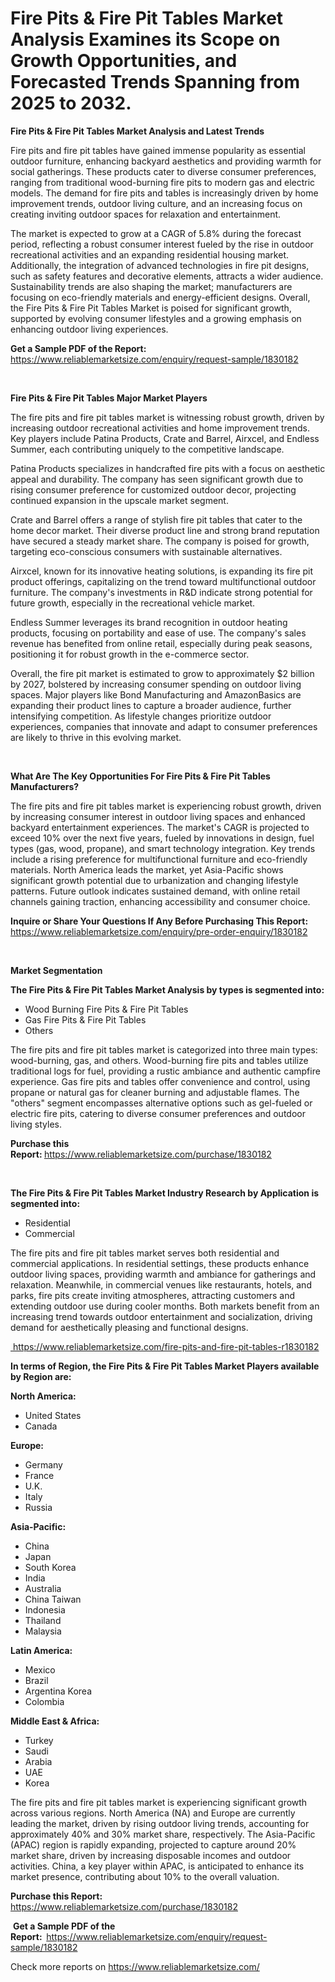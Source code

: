 <p><h1>Fire Pits & Fire Pit Tables Market Analysis Examines its Scope on Growth Opportunities, and Forecasted Trends Spanning from 2025 to 2032.</h1></p><p><strong>Fire Pits & Fire Pit Tables Market Analysis and Latest Trends</strong></p>
<p><p>Fire pits and fire pit tables have gained immense popularity as essential outdoor furniture, enhancing backyard aesthetics and providing warmth for social gatherings. These products cater to diverse consumer preferences, ranging from traditional wood-burning fire pits to modern gas and electric models. The demand for fire pits and tables is increasingly driven by home improvement trends, outdoor living culture, and an increasing focus on creating inviting outdoor spaces for relaxation and entertainment.</p><p>The market is expected to grow at a CAGR of 5.8% during the forecast period, reflecting a robust consumer interest fueled by the rise in outdoor recreational activities and an expanding residential housing market. Additionally, the integration of advanced technologies in fire pit designs, such as safety features and decorative elements, attracts a wider audience. Sustainability trends are also shaping the market; manufacturers are focusing on eco-friendly materials and energy-efficient designs. Overall, the Fire Pits & Fire Pit Tables Market is poised for significant growth, supported by evolving consumer lifestyles and a growing emphasis on enhancing outdoor living experiences.</p></p>
<p><strong>Get a Sample PDF of the Report:&nbsp;</strong> <a href="https://www.reliablemarketsize.com/enquiry/request-sample/1830182?utm_campaign=2216&utm_medium=2&utm_source=Github&utm_content=ia&utm_term=09022025&utm_id=fire-pits-fire-pit-tables">https://www.reliablemarketsize.com/enquiry/request-sample/1830182</a></p>
<p>&nbsp;</p>
<p><strong>Fire Pits & Fire Pit Tables Major Market Players</strong></p>
<p><p>The fire pits and fire pit tables market is witnessing robust growth, driven by increasing outdoor recreational activities and home improvement trends. Key players include Patina Products, Crate and Barrel, Airxcel, and Endless Summer, each contributing uniquely to the competitive landscape.</p><p>Patina Products specializes in handcrafted fire pits with a focus on aesthetic appeal and durability. The company has seen significant growth due to rising consumer preference for customized outdoor decor, projecting continued expansion in the upscale market segment.</p><p>Crate and Barrel offers a range of stylish fire pit tables that cater to the home decor market. Their diverse product line and strong brand reputation have secured a steady market share. The company is poised for growth, targeting eco-conscious consumers with sustainable alternatives.</p><p>Airxcel, known for its innovative heating solutions, is expanding its fire pit product offerings, capitalizing on the trend toward multifunctional outdoor furniture. The company's investments in R&D indicate strong potential for future growth, especially in the recreational vehicle market.</p><p>Endless Summer leverages its brand recognition in outdoor heating products, focusing on portability and ease of use. The company's sales revenue has benefited from online retail, especially during peak seasons, positioning it for robust growth in the e-commerce sector.</p><p>Overall, the fire pit market is estimated to grow to approximately $2 billion by 2027, bolstered by increasing consumer spending on outdoor living spaces. Major players like Bond Manufacturing and AmazonBasics are expanding their product lines to capture a broader audience, further intensifying competition. As lifestyle changes prioritize outdoor experiences, companies that innovate and adapt to consumer preferences are likely to thrive in this evolving market.</p></p>
<p>&nbsp;</p>
<p><strong>What Are The Key Opportunities For Fire Pits & Fire Pit Tables Manufacturers?</strong></p>
<p><p>The fire pits and fire pit tables market is experiencing robust growth, driven by increasing consumer interest in outdoor living spaces and enhanced backyard entertainment experiences. The market's CAGR is projected to exceed 10% over the next five years, fueled by innovations in design, fuel types (gas, wood, propane), and smart technology integration. Key trends include a rising preference for multifunctional furniture and eco-friendly materials. North America leads the market, yet Asia-Pacific shows significant growth potential due to urbanization and changing lifestyle patterns. Future outlook indicates sustained demand, with online retail channels gaining traction, enhancing accessibility and consumer choice.</p></p>
<p><strong>Inquire or Share Your Questions If Any Before Purchasing This Report:</strong> <a href="https://www.reliablemarketsize.com/enquiry/pre-order-enquiry/1830182?utm_campaign=2216&utm_medium=2&utm_source=Github&utm_content=ia&utm_term=09022025&utm_id=fire-pits-fire-pit-tables">https://www.reliablemarketsize.com/enquiry/pre-order-enquiry/1830182</a></p>
<p>&nbsp;</p>
<p><strong>Market Segmentation</strong></p>
<p><strong>The Fire Pits & Fire Pit Tables Market Analysis by types is segmented into:</strong></p>
<p><ul><li>Wood Burning Fire Pits & Fire Pit Tables</li><li>Gas Fire Pits & Fire Pit Tables</li><li>Others</li></ul></p>
<p><p>The fire pits and fire pit tables market is categorized into three main types: wood-burning, gas, and others. Wood-burning fire pits and tables utilize traditional logs for fuel, providing a rustic ambiance and authentic campfire experience. Gas fire pits and tables offer convenience and control, using propane or natural gas for cleaner burning and adjustable flames. The "others" segment encompasses alternative options such as gel-fueled or electric fire pits, catering to diverse consumer preferences and outdoor living styles.</p></p>
<p><strong>Purchase this Report:&nbsp;</strong><a href="https://www.reliablemarketsize.com/purchase/1830182?utm_campaign=2216&utm_medium=2&utm_source=Github&utm_content=ia&utm_term=09022025&utm_id=fire-pits-fire-pit-tables">https://www.reliablemarketsize.com/purchase/1830182</a></p>
<p>&nbsp;</p>
<p><strong>The Fire Pits & Fire Pit Tables Market Industry Research by Application is segmented into:</strong></p>
<p><ul><li>Residential</li><li>Commercial</li></ul></p>
<p><p>The fire pits and fire pit tables market serves both residential and commercial applications. In residential settings, these products enhance outdoor living spaces, providing warmth and ambiance for gatherings and relaxation. Meanwhile, in commercial venues like restaurants, hotels, and parks, fire pits create inviting atmospheres, attracting customers and extending outdoor use during cooler months. Both markets benefit from an increasing trend towards outdoor entertainment and socialization, driving demand for aesthetically pleasing and functional designs.</p></p>
<p><a href="https://www.reliablemarketsize.com/fire-pits-and-fire-pit-tables-r1830182?utm_campaign=2216&utm_medium=2&utm_source=Github&utm_content=ia&utm_term=09022025&utm_id=fire-pits-fire-pit-tables">&nbsp;https://www.reliablemarketsize.com/fire-pits-and-fire-pit-tables-r1830182</a></p>
<p><strong>In terms of Region, the Fire Pits & Fire Pit Tables Market Players available by Region are:</strong></p>
<p>
    <p> <strong> North America: </strong>
        <ul>
            <li>United States</li>
            <li>Canada</li>
        </ul>
        </p> 
    <p> <strong> Europe: </strong>
        <ul>
            <li>Germany</li>
            <li>France</li>
            <li>U.K.</li>
            <li>Italy</li>
            <li>Russia</li>
        </ul>
        </p> 
    <p> <strong> Asia-Pacific: </strong>
        <ul>
            <li>China</li>
            <li>Japan</li>
            <li>South Korea</li>
            <li>India</li>
            <li>Australia</li>
            <li>China Taiwan</li>
            <li>Indonesia</li>
            <li>Thailand</li>
            <li>Malaysia</li>
        </ul>
        </p> 
    <p> <strong> Latin America: </strong>
        <ul>
            <li>Mexico</li>
            <li>Brazil</li>
            <li>Argentina Korea</li>
            <li>Colombia</li>
        </ul>
        </p> 
    <p> <strong> Middle East & Africa: </strong>
        <ul>
            <li>Turkey</li>
            <li>Saudi</li>
            <li>Arabia</li>
            <li>UAE</li>
            <li>Korea</li>
        </ul>
    </p>
    </p>
<p><p>The fire pits and fire pit tables market is experiencing significant growth across various regions. North America (NA) and Europe are currently leading the market, driven by rising outdoor living trends, accounting for approximately 40% and 30% market share, respectively. The Asia-Pacific (APAC) region is rapidly expanding, projected to capture around 20% market share, driven by increasing disposable incomes and outdoor activities. China, a key player within APAC, is anticipated to enhance its market presence, contributing about 10% to the overall valuation.</p></p>
<p><strong>Purchase this Report: </strong><a href="https://www.reliablemarketsize.com/purchase/1830182?utm_campaign=2216&utm_medium=2&utm_source=Github&utm_content=ia&utm_term=09022025&utm_id=fire-pits-fire-pit-tables">https://www.reliablemarketsize.com/purchase/1830182</a></p>
<p>&nbsp;<strong>Get a Sample PDF of the Report:&nbsp;&nbsp;</strong><a href="https://www.reliablemarketsize.com/enquiry/request-sample/1830182?utm_campaign=2216&utm_medium=2&utm_source=Github&utm_content=ia&utm_term=09022025&utm_id=fire-pits-fire-pit-tables">https://www.reliablemarketsize.com/enquiry/request-sample/1830182</a></p>
<p><strong></strong></p>
<p>Check more reports on <a href="https://www.reliablemarketsize.com/?utm_campaign=2216&utm_medium=2&utm_source=Github&utm_content=ia&utm_term=09022025&utm_id=fire-pits-fire-pit-tables">https://www.reliablemarketsize.com/</a></p>